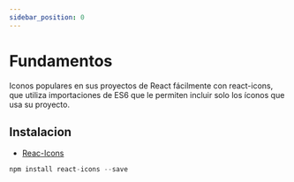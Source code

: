 ```yaml
---
sidebar_position: 0
---
```


# Fundamentos

Iconos populares en sus proyectos de React fácilmente con react-icons, que utiliza importaciones de ES6 que le permiten incluir solo los íconos que usa su proyecto.

## Instalacion 

- [Reac-Icons](https://react-icons.github.io/react-icons/)

```jsx
npm install react-icons --save
```